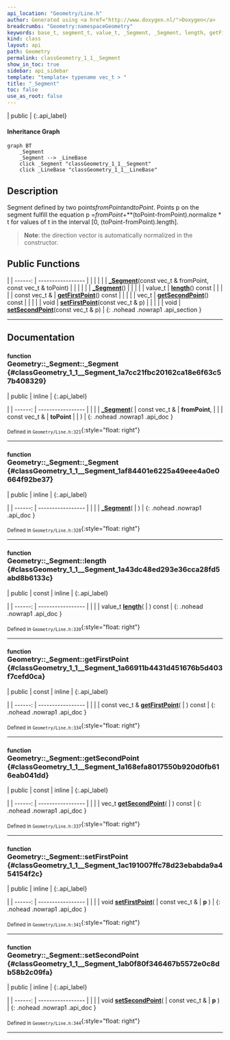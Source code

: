 ```yaml
---
api_location: "Geometry/Line.h"
author: Generated using <a href="http://www.doxygen.nl/">Doxygen</a>
breadcrumbs: "Geometry:namespaceGeometry"
keywords: base_t, segment_t, value_t, _Segment, _Segment, length, getFirstPoint, getSecondPoint, setFirstPoint, setSecondPoint
kind: class
layout: api
path: Geometry
permalink: classGeometry_1_1__Segment
show_in_toc: true
sidebar: api_sidebar
template: "template< typename vec_t > "
title: "_Segment"
toc: false
use_as_root: false
---
```


| public |
{:.api_label}

#### Inheritance Graph

```mermaid
graph BT
	_Segment
	_Segment --> _LineBase
	click _Segment "classGeometry_1_1__Segment"
	click _LineBase "classGeometry_1_1__LineBase"
```

## Description



Segment defined by two points*fromPoint*and*toPoint*. Points p on the segment fulfill the equation p =*fromPoint*+**(toPoint-fromPoint).normalize * t for values of t in the interval [0, (toPoint-fromPoint).length].
> **Note**: the direction vector is automatically normalized in the constructor.






## Public Functions

|
| ------: | ----------------- |
|  | |
|  | **[_Segment](#classGeometry_1_1%5F%5FSegment_1a7cc21fbc20162ca18e6f63c57b408329)**(const vec_t & fromPoint, const vec_t & toPoint) |
|  | |
|  | **[_Segment](#classGeometry_1_1%5F%5FSegment_1af84401e6225a49eee4a0e0664f92be37)**() |
|  | |
| value_t | **[length](#classGeometry_1_1%5F%5FSegment_1a43dc48ed293e36cca28fd5abd8b6133c)**() const |
|  | |
| const vec_t & | **[getFirstPoint](#classGeometry_1_1%5F%5FSegment_1a66911b4431d451676b5d403f7cefd0ca)**() const |
|  | |
| vec_t | **[getSecondPoint](#classGeometry_1_1%5F%5FSegment_1a168efa8017550b920d0fb616eab041dd)**() const |
|  | |
| void | **[setFirstPoint](#classGeometry_1_1%5F%5FSegment_1ac191007ffc78d23ebabda9a454154f2c)**(const vec_t & p) |
|  | |
| void | **[setSecondPoint](#classGeometry_1_1%5F%5FSegment_1ab0f80f346467b5572e0c8db58b2c09fa)**(const vec_t & p) |
{: .nohead .nowrap1 .api_section }


-------------------------------------------------------------------

## Documentation

### <small>function</small><br/> Geometry::_Segment::_Segment {#classGeometry_1_1__Segment_1a7cc21fbc20162ca18e6f63c57b408329}

| public | inline |
{:.api_label}

|
| ------: | ----------------- |
|  |
|  **[_Segment](#classGeometry_1_1%5F%5FSegment_1a7cc21fbc20162ca18e6f63c57b408329)**( | const vec_t & | **fromPoint**, |
| | const vec_t & | **toPoint** |
|   ) |
{: .nohead .nowrap1 .api_doc }





<sub>Defined in `Geometry/Line.h:321`</sub>{:style="float: right"}

-------------------------------------------------------------------

### <small>function</small><br/> Geometry::_Segment::_Segment {#classGeometry_1_1__Segment_1af84401e6225a49eee4a0e0664f92be37}

| public | inline |
{:.api_label}

|
| ------: | ----------------- |
|  |
|  **[_Segment](#classGeometry_1_1%5F%5FSegment_1af84401e6225a49eee4a0e0664f92be37)**( |  ) |
{: .nohead .nowrap1 .api_doc }





<sub>Defined in `Geometry/Line.h:328`</sub>{:style="float: right"}

-------------------------------------------------------------------

### <small>function</small><br/> Geometry::_Segment::length {#classGeometry_1_1__Segment_1a43dc48ed293e36cca28fd5abd8b6133c}

| public | const | inline |
{:.api_label}

|
| ------: | ----------------- |
|  |
| value_t **[length](#classGeometry_1_1%5F%5FSegment_1a43dc48ed293e36cca28fd5abd8b6133c)**( |  ) const |
{: .nohead .nowrap1 .api_doc }





<sub>Defined in `Geometry/Line.h:330`</sub>{:style="float: right"}

-------------------------------------------------------------------

### <small>function</small><br/> Geometry::_Segment::getFirstPoint {#classGeometry_1_1__Segment_1a66911b4431d451676b5d403f7cefd0ca}

| public | const | inline |
{:.api_label}

|
| ------: | ----------------- |
|  |
| const vec_t & **[getFirstPoint](#classGeometry_1_1%5F%5FSegment_1a66911b4431d451676b5d403f7cefd0ca)**( |  ) const |
{: .nohead .nowrap1 .api_doc }





<sub>Defined in `Geometry/Line.h:334`</sub>{:style="float: right"}

-------------------------------------------------------------------

### <small>function</small><br/> Geometry::_Segment::getSecondPoint {#classGeometry_1_1__Segment_1a168efa8017550b920d0fb616eab041dd}

| public | const | inline |
{:.api_label}

|
| ------: | ----------------- |
|  |
| vec_t **[getSecondPoint](#classGeometry_1_1%5F%5FSegment_1a168efa8017550b920d0fb616eab041dd)**( |  ) const |
{: .nohead .nowrap1 .api_doc }





<sub>Defined in `Geometry/Line.h:337`</sub>{:style="float: right"}

-------------------------------------------------------------------

### <small>function</small><br/> Geometry::_Segment::setFirstPoint {#classGeometry_1_1__Segment_1ac191007ffc78d23ebabda9a454154f2c}

| public | inline |
{:.api_label}

|
| ------: | ----------------- |
|  |
| void **[setFirstPoint](#classGeometry_1_1%5F%5FSegment_1ac191007ffc78d23ebabda9a454154f2c)**( | const vec_t & | **p** ) |
{: .nohead .nowrap1 .api_doc }





<sub>Defined in `Geometry/Line.h:341`</sub>{:style="float: right"}

-------------------------------------------------------------------

### <small>function</small><br/> Geometry::_Segment::setSecondPoint {#classGeometry_1_1__Segment_1ab0f80f346467b5572e0c8db58b2c09fa}

| public | inline |
{:.api_label}

|
| ------: | ----------------- |
|  |
| void **[setSecondPoint](#classGeometry_1_1%5F%5FSegment_1ab0f80f346467b5572e0c8db58b2c09fa)**( | const vec_t & | **p** ) |
{: .nohead .nowrap1 .api_doc }





<sub>Defined in `Geometry/Line.h:344`</sub>{:style="float: right"}

-------------------------------------------------------------------

